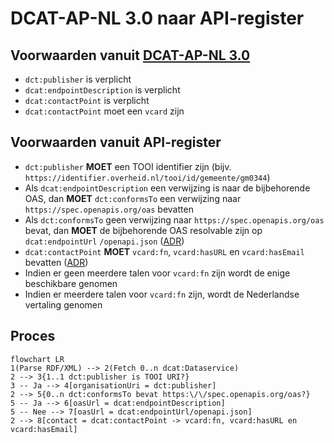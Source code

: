 # DCAT-AP-NL 3.0 naar API-register

## Voorwaarden vanuit [DCAT-AP-NL 3.0](https://docs.geostandaarden.nl/dcat/dcat-ap-nl30/)

- `dct:publisher` is verplicht
- `dcat:endpointDescription` is verplicht
- `dcat:contactPoint` is verplicht
- `dcat:contactPoint` moet een `vcard` zijn

## Voorwaarden vanuit API-register

- `dct:publisher` **MOET** een TOOI identifier zijn (bijv. `https://identifier.overheid.nl/tooi/id/gemeente/gm0344`)
- Als `dcat:endpointDescription` een verwijzing is naar de bijbehorende OAS, dan **MOET** `dct:conformsTo` een verwijzing naar `https://spec.openapis.org/oas` bevatten
- Als `dct:conformsTo` geen verwijzing naar `https://spec.openapis.org/oas` bevat, dan **MOET** de bijbehorende OAS resolvable zijn op `dcat:endpointUrl` `/openapi.json` ([ADR](https://developer.overheid.nl/kennisbank/apis/api-design-rules/cheat-sheet#gebruik-openapi-specification))
- `dcat:contactPoint` **MOET** `vcard:fn`, `vcard:hasURL` en `vcard:hasEmail` bevatten ([ADR](https://developer.overheid.nl/kennisbank/apis/api-design-rules/cheat-sheet#contactinformatie))
- Indien er geen meerdere talen voor `vcard:fn` zijn wordt de enige beschikbare genomen
- Indien er meerdere talen voor `vcard:fn` zijn, wordt de Nederlandse vertaling genomen

## Proces

```mermaid
flowchart LR
1(Parse RDF/XML) --> 2(Fetch 0..n dcat:Dataservice)
2 --> 3{1..1 dct:publisher is TOOI URI?}
3 -- Ja --> 4[organisationUri = dct:publisher]
2 --> 5{0..n dct:conformsTo bevat https:\/\/spec.openapis.org/oas?}
5 -- Ja --> 6[oasUrl = dcat:endpointDescription]
5 -- Nee --> 7[oasUrl = dcat:endpointUrl/openapi.json]
2 --> 8[contact = dcat:contactPoint -> vcard:fn, vcard:hasURL en vcard:hasEmail]
```

